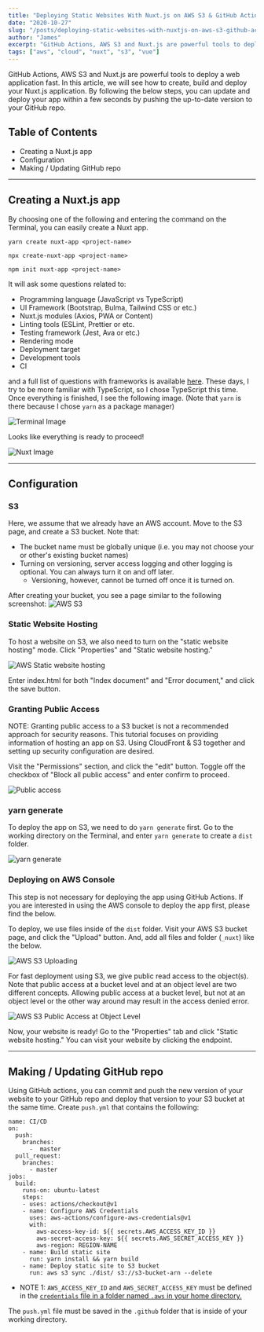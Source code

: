 ```yaml
---
title: "Deploying Static Websites With Nuxt.js on AWS S3 & GitHub Actions"
date: "2020-10-27"
slug: "/posts/deploying-static-websites-with-nuxtjs-on-aws-s3-github-actions"
author: "James"
excerpt: "GitHub Actions, AWS S3 and Nuxt.js are powerful tools to deploy a web application fast. In this article, we will see how to create, build and deploy your Nuxt.js application."
tags: ["aws", "cloud", "nuxt", "s3", "vue"]
---
```


GitHub Actions, AWS S3 and Nuxt.js are powerful tools to deploy a web application fast. In this article, we will see how to create, build and deploy your Nuxt.js application. By following the below steps, you can update and deploy your app within a few seconds by pushing the up-to-date version to your GitHub repo. 

## Table of Contents
- Creating a Nuxt.js app
- Configuration
- Making / Updating GitHub repo

----- 

## Creating a Nuxt.js app
By choosing one of the following and entering the command on the Terminal, you can easily create a Nuxt app.

`yarn create nuxt-app <project-name>`

`npx create-nuxt-app <project-name>`

`npm init nuxt-app <project-name>`

It will ask some questions related to:
- Programming language (JavaScript vs TypeScript)
- UI Framework (Bootstrap, Bulma, Tailwind CSS or etc.)
- Nuxt.js modules (Axios, PWA or Content)
- Linting tools (ESLint, Prettier or etc.
- Testing framework (Jest, Ava or etc.)
- Rendering mode
- Deployment target
- Development tools
- CI

and a full list of questions with frameworks is available [here](https://github.com/nuxt/create-nuxt-app/blob/master/README.md). These days, I try to be more familiar with TypeScript, so I chose TypeScript this time. Once everything is finished, I see the following image. (Note that `yarn` is there because I chose `yarn` as a package manager)

![Terminal Image](../images/2020-10-27-terminal-image.png "Terminal Image")

Looks like everything is ready to proceed!

![Nuxt Image](../images/2020-10-27-nuxt-image.png)

-----

## Configuration

### S3
Here, we assume that we already have an AWS account. Move to the S3 page, and create a S3 bucket. Note that:
- The bucket name must be globally unique (i.e. you may not choose your or other's existing bucket names)
- Turning on versioning, server access logging and other logging is optional. You can always turn it on and off later.
  - Versioning, however, cannot be turned off once it is turned on.

After creating your bucket, you see a page similar to the following screenshot:
![AWS S3](../images/2020-10-27-aws-s3.png)

### Static Website Hosting
To host a website on S3, we also need to turn on the "static website hosting" mode. Click "Properties" and "Static website hosting."

![AWS Static website hosting](../images/2020-10-27-aws-static-website-hosting.png)

Enter index.html for both "Index document" and "Error document," and click the save button.

### Granting Public Access
NOTE: Granting public access to a S3 bucket is not a recommended approach for security reasons. This tutorial focuses on providing information of hosting an app on S3. Using CloudFront & S3 together and setting up security configuration are desired.

Visit the "Permissions" section, and click the "edit" button. Toggle off the checkbox of "Block all public access" and enter confirm to proceed.

![Public access](../images/2020-10-27-aws-s3-access.png)

### yarn generate
To deploy the app on S3, we need to do `yarn generate` first. Go to the working directory on the Terminal, and enter `yarn generate` to create a `dist` folder. 

![yarn generate](../images/2020-10-27-yarn-generate.png)

### Deploying on AWS Console
This step is not necessary for deploying the app using GitHub Actions. If you are interested in using the AWS console to deploy the app first, please find the below.

To deploy, we use files inside of the `dist` folder. Visit your AWS S3 bucket page, and click the "Upload" button. And, add all files and folder (`_nuxt`) like the below.

![AWS S3 Uploading](../images/2020-10-27-aws-s3-upload.png)

For fast deployment using S3, we give public read access to the object(s). 
Note that public access at a bucket level and at an object level are two different concepts. Allowing public access at a bucket level, but not at an object level or the other way around may result in the access denied error.

![AWS S3 Public Access at Object Level](../images/2020-10-27-aws-public-access-objects.png)

Now, your website is ready! Go to the "Properties" tab and click "Static website hosting." You can visit your website by clicking the endpoint.

-----

## Making / Updating GitHub repo

Using GitHub actions, you can commit and push the new version of your website to your GitHub repo and deploy that version to your S3 bucket at the same time. Create `push.yml` that contains the following:
```
name: CI/CD
on:
  push:
    branches:
      -  master
  pull_request:
    branches:
      - master
jobs:
  build:
    runs-on: ubuntu-latest
    steps:
    - uses: actions/checkout@v1
    - name: Configure AWS Credentials
      uses: aws-actions/configure-aws-credentials@v1
      with:
        aws-access-key-id: ${{ secrets.AWS_ACCESS_KEY_ID }}
        aws-secret-access-key: ${{ secrets.AWS_SECRET_ACCESS_KEY }}
        aws-region: REGION-NAME
    - name: Build static site
      run: yarn install && yarn build
    - name: Deploy static site to S3 bucket
      run: aws s3 sync ./dist/ s3://s3-bucket-arn --delete
```
- NOTE 1: `AWS_ACCESS_KEY_ID` and `AWS_SECRET_ACCESS_KEY` must be defined in the [`credentials` file in a folder named `.aws` in your home directory.](https://docs.aws.amazon.com/cli/latest/userguide/cli-configure-files.html)

The `push.yml` file must be saved in the `.github` folder that is inside of your working directory.
